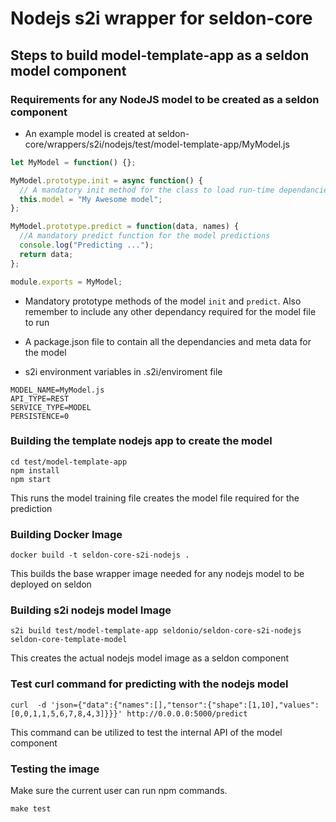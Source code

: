 # Nodejs s2i wrapper for seldon-core

## Steps to build model-template-app as a seldon model component

### Requirements for any NodeJS model to be created as a seldon component

- An example model is created at seldon-core/wrappers/s2i/nodejs/test/model-template-app/MyModel.js

```js
let MyModel = function() {};

MyModel.prototype.init = async function() {
  // A mandatory init method for the class to load run-time dependancies
  this.model = "My Awesome model";
};

MyModel.prototype.predict = function(data, names) {
  //A mandatory predict function for the model predictions
  console.log("Predicting ...");
  return data;
};

module.exports = MyModel;
```

- Mandatory prototype methods of the model `init` and `predict`. Also remember to include any other dependancy required for the model file to run

- A package.json file to contain all the dependancies and meta data for the model

- s2i environment variables in .s2i/enviroment file

```
MODEL_NAME=MyModel.js
API_TYPE=REST
SERVICE_TYPE=MODEL
PERSISTENCE=0
```

### Building the template nodejs app to create the model

```
cd test/model-template-app
npm install
npm start
```

This runs the model training file creates the model file required for the prediction

### Building Docker Image

```
docker build -t seldon-core-s2i-nodejs .
```

This builds the base wrapper image needed for any nodejs model to be deployed on seldon

### Building s2i nodejs model Image

```
s2i build test/model-template-app seldonio/seldon-core-s2i-nodejs seldon-core-template-model
```

This creates the actual nodejs model image as a seldon component

### Test curl command for predicting with the nodejs model

```
curl  -d 'json={"data":{"names":[],"tensor":{"shape":[1,10],"values":[0,0,1,1,5,6,7,8,4,3]}}}' http://0.0.0.0:5000/predict
```

This command can be utilized to test the internal API of the model component

### Testing the image

Make sure the current user can run npm commands.

```
make test
```
